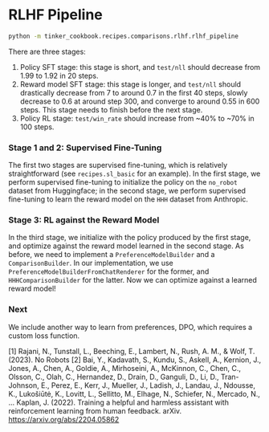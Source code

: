 # RLHF Pipeline

```bash
python -m tinker_cookbook.recipes.comparisons.rlhf.rlhf_pipeline
```

There are three stages:
1. Policy SFT stage: this stage is short, and `test/nll` should decrease from 1.99 to 1.92 in 20 steps.
2. Reward model SFT stage: this stage is longer, and `test/nll` should drastically decrease from 7 to around 0.7 in the first 40 steps, slowly decrease to 0.6 at around step 300, and converge to around 0.55 in 600 steps. This stage needs to finish before the next stage.
3. Policy RL stage: `test/win_rate` should increase from ~40% to ~70% in 100 steps.

### Stage 1 and 2: Supervised Fine-Tuning

The first two stages are supervised fine-tuning, which is relatively straightforward (see `recipes.sl_basic` for an example). In the first stage, we perform supervised fine-tuning to initialize the policy on the `no_robot` dataset from Huggingface; in the second stage, we perform supervised fine-tuning to learn the reward model on the `HHH` dataset from Anthropic.

### Stage 3: RL against the Reward Model

In the third stage, we initialize with the policy produced by the first stage, and optimize against the reward model learned in the second stage.
As before, we need to implement a `PreferenceModelBuilder` and a `ComparisonBuilder`.
In our implementation, we use `PreferenceModelBuilderFromChatRenderer` for the former, and `HHHComparisonBuilder` for the latter.
Now we can optimize against a learned reward model!

### Next

We include another way to learn from preferences, DPO, which requires a custom loss function.

[1] Rajani, N., Tunstall, L., Beeching, E., Lambert, N., Rush, A. M., & Wolf, T. (2023). No Robots
[2] Bai, Y., Kadavath, S., Kundu, S., Askell, A., Kernion, J., Jones, A., Chen, A., Goldie, A., Mirhoseini, A., McKinnon, C., Chen, C., Olsson, C., Olah, C., Hernandez, D., Drain, D., Ganguli, D., Li, D., Tran-Johnson, E., Perez, E., Kerr, J., Mueller, J., Ladish, J., Landau, J., Ndousse, K., Lukošiūtė, K., Lovitt, L., Sellitto, M., Elhage, N., Schiefer, N., Mercado, N., ... Kaplan, J. (2022). Training a helpful and harmless assistant with reinforcement learning from human feedback. arXiv. https://arxiv.org/abs/2204.05862
